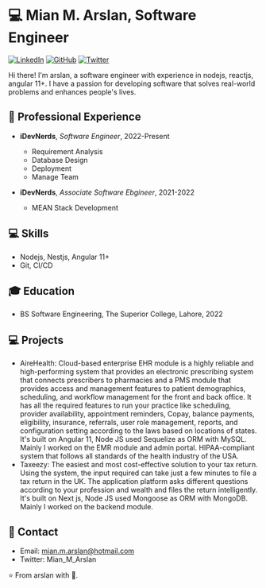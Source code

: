 # 💻 Mian M. Arslan, Software Engineer

[![LinkedIn](https://img.shields.io/badge/-LinkedIn-black.svg?style=flat-square&logo=linkedin&colorB=555)](https://www.linkedin.com/in/mian-muhammad-arslan-5aa9191a6/)
[![GitHub](https://img.shields.io/badge/-GitHub-000.svg?style=flat-square&logo=github)](https://github.com/MianMArslan)
[![Twitter](https://img.shields.io/badge/-Twitter-1ca0f1.svg?style=flat-square&logo=twitter&colorB=1ca0f1)](https://twitter.com/Mian_M_Arslan)


Hi there! I'm arslan, a software engineer with experience in nodejs, reactjs, angular 11+. I have a passion for developing software that solves real-world problems and enhances people's lives.

## 🚀 Professional Experience

- **iDevNerds**, *Software Engineer*, 2022-Present
  - Requirement Analysis
  - Database Design
  - Deployment
  - Manage Team

- **iDevNerds**, *Associate Software Ebgineer*, 2021-2022
  - MEAN Stack Development

## 💻 Skills

- Nodejs, Nestjs, Angular 11+
- Git, CI/CD 

## 🎓 Education

- BS Software Engineering, The Superior College, Lahore, 2022

## 💻 Projects

- AireHealth: Cloud-based enterprise EHR module is a highly reliable and high-performing system that provides an electronic prescribing system that                       connects prescribers to pharmacies and a PMS module that provides access and management features to patient demographics, scheduling, and                   workflow management for the front and back office. It has all the required features to run your practice like scheduling, provider                         availability, appointment reminders, Copay, balance payments, eligibility, insurance, referrals, user role management, reports, and                         configuration setting according to the laws based on locations of states.
              It's built on Angular 11, Node JS used Sequelize as ORM with MySQL. Mainly I worked on the EMR module and admin portal.
              HIPAA-compliant system that follows all standards of the health industry of the USA.
- Taxeezy: The easiest and most cost-effective solution to your tax return. Using the system, the input required can take just a few minutes to file a tax            return in the UK. The application platform asks different questions according to your profession and wealth and files the return intelligently.
           It's built on Next js, Node JS used Mongoose as ORM with MongoDB. Mainly I worked on the backend module.

## 📧 Contact

- Email: mian.m.arslan@hotmail.com
- Twitter: Mian_M_Arslan

⭐️ From arslan with 💖.
